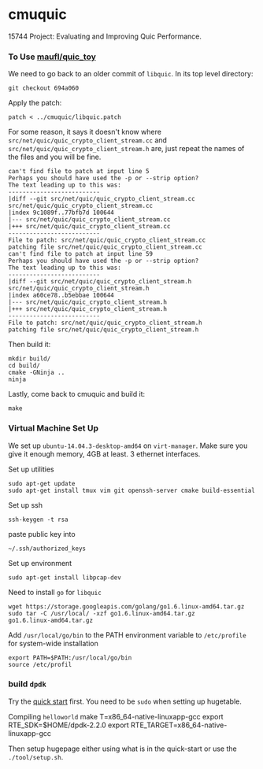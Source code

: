 # cmuquic
15744 Project: Evaluating and Improving Quic Performance.

### To Use [maufl/quic_toy](https://github.com/maufl/quic_toy)
We need to go back to an older commit of ``libquic``. In its top level directory:

    git checkout 694a060

Apply the patch:

    patch < ../cmuquic/libquic.patch

For some reason, it says it doesn't know where ``src/net/quic/quic_crypto_client_stream.cc`` and ``src/net/quic/quic_crypto_client_stream.h`` are, just repeat the names of the files and you will be fine.

    can't find file to patch at input line 5
    Perhaps you should have used the -p or --strip option?
    The text leading up to this was:
    --------------------------
    |diff --git src/net/quic/quic_crypto_client_stream.cc src/net/quic/quic_crypto_client_stream.cc
    |index 9c1089f..77bfb7d 100644
    |--- src/net/quic/quic_crypto_client_stream.cc
    |+++ src/net/quic/quic_crypto_client_stream.cc
    --------------------------
    File to patch: src/net/quic/quic_crypto_client_stream.cc
    patching file src/net/quic/quic_crypto_client_stream.cc
    can't find file to patch at input line 59
    Perhaps you should have used the -p or --strip option?
    The text leading up to this was:
    --------------------------
    |diff --git src/net/quic/quic_crypto_client_stream.h src/net/quic/quic_crypto_client_stream.h
    |index a60ce78..b5ebbae 100644
    |--- src/net/quic/quic_crypto_client_stream.h
    |+++ src/net/quic/quic_crypto_client_stream.h
    --------------------------
    File to patch: src/net/quic/quic_crypto_client_stream.h 
    patching file src/net/quic/quic_crypto_client_stream.h
 
Then build it:

    mkdir build/
    cd build/
    cmake -GNinja ..
    ninja
    
Lastly, come back to cmuquic and build it:

    make

 
### Virtual Machine Set Up
We set up ``ubuntu-14.04.3-desktop-amd64`` on ``virt-manager``. Make sure you give it enough memory, 4GB at least. 3 ethernet interfaces.

Set up utilities

    sudo apt-get update
    sudo apt-get install tmux vim git openssh-server cmake build-essential

Set up ssh

    ssh-keygen -t rsa

paste public key into

    ~/.ssh/authorized_keys
  
Set up environment

    sudo apt-get install libpcap-dev 

Need to install ``go`` for ``libquic``

    wget https://storage.googleapis.com/golang/go1.6.linux-amd64.tar.gz
    sudo tar -C /usr/local/ -xzf go1.6.linux-amd64.tar.gz
    go1.6.linux-amd64.tar.gz 

Add ``/usr/local/go/bin`` to the PATH environment variable to ``/etc/profile`` for system-wide installation

    export PATH=$PATH:/usr/local/go/bin
    source /etc/profil

    
### build ``dpdk``
Try the [quick start](http://dpdk.org/doc/quick-start) first. You need to be ``sudo`` when setting up hugetable.

Compiling ``helloworld``
     make T=x86_64-native-linuxapp-gcc
     export RTE_SDK=$HOME/dpdk-2.2.0
     export RTE_TARGET=x86_64-native-linuxapp-gcc

Then setup hugepage either using what is in the quick-start or use the ``./tool/setup.sh``.
